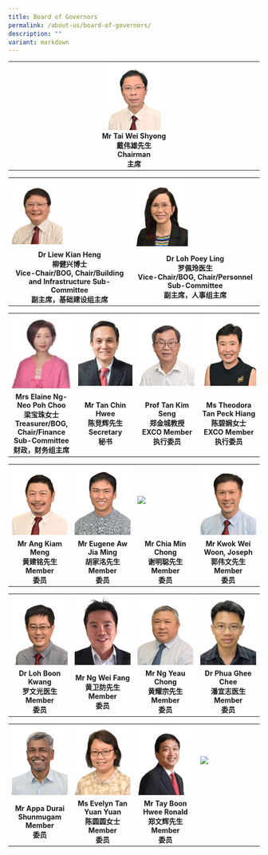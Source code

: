 ```yaml
---
title: Board of Governors
permalink: /about-us/board-of-governors/
description: ""
variant: markdown
---
```

<table style="table-layout: fixed; width: 100%;">
  <tbody>
    <tr>
      <td style="width: 22%; text-align: center;">
        <img style="width: 22%;" src="/images/About%20Us/BOG/bog_chairman.jpg">
        <br>
        <strong>Mr Tai Wei Shyong<br>戴伟雄先生<br>Chairman<br>主席</strong>
      </td>
    </tr>
  </tbody>
</table>

<table style="table-layout: fixed; width: 100%;">
  <tbody>
    <tr>
      <td style="width: 22%; margin-left: 110px;">
        <img style="width: 44%;" src="/images/About%20Us/BOG/bog_vicechair1.jpg">
      </td>
      <td style="width: 22%; margin-left: 145px;">
        <img style="width: 44%;" src="/images/About%20Us/BOG/bog_vicechair2.jpg">
      </td>
    </tr>
    <tr>
      <td align="center">
        <strong>Dr Liew Kian Heng<br>柳健兴博士<br>Vice-Chair/BOG, Chair/Building and Infrastructure Sub-Committee<br>副主席，基础建设组主席</strong>
      </td>
      <td align="center">
        <strong>Dr Loh Poey Ling<br>罗佩玲医生<br>Vice-Chair/BOG, Chair/Personnel Sub-Committee<br>副主席，人事组主席</strong>
      </td>
    </tr>
  </tbody>
</table>



<table style="table-layout: fixed; width: 100%;">
  <tbody>
    <tr>
      <td style="width: 22%; margin-right: 15px;">
        <img style="width: 100%;" src="/images/About%20Us/BOG/bog_treasurer.jpg">
      </td>
      <td style="width: 22%; margin-right: 15px;">
        <img style="width: 100%;" src="/images/About%20Us/BOG/bog_secretary.jpg">
      </td>
      <td style="width: 22%; margin-right: 15px;">
        <img style="width: 100%;" src="/images/About%20Us/BOG/bog_exco1.jpg">
      </td>
      <td style="width: 22%; margin-right: 15px;">
        <img style="width: 100%;" src="/images/About%20Us/BOG/bog_exco2.jpg">
      </td>
    </tr>
    <tr>
      <td align="center"><strong>Mrs Elaine Ng-Neo Poh Choo<br>梁宝珠女士<br>Treasurer/BOG, Chair/Finance Sub-Committee<br>财政，财务组主席</strong></td>
      <td align="center"><strong>Mr Tan Chin Hwee<br>陈竞辉先生<br>Secretary<br>秘书</strong></td>
      <td align="center"><strong>Prof Tan Kim Seng<br>郑金城教授<br>EXCO Member<br>执行委员</strong></td>
      <td align="center"><strong>Ms Theodora Tan Peck Hiang<br>陈碧娴女士<br>EXCO Member<br>执行委员</strong></td>
    </tr>
  </tbody>
</table>

<table style="table-layout: fixed; width: 100%;">
  <tbody>
    <tr>
      <td style="width: 22%; margin-right: 15px;">
        <img style="width: 100%;" src="/images/About%20Us/BOG/bog_member1.jpg">
      </td>
      <td style="width: 22%; margin-right: 15px;">
        <img style="width: 100%;" src="/images/About%20Us/BOG/bog_member9.jpg">
      </td>
      <td style="width: 22%; margin-right: 15px;">
        <img style="width: 100%;" src="/images/About%20Us/BOG/bog_member.jpg">
      </td>
      <td style="width: 22%; margin-right: 15px;">
        <img style="width: 100%;" src="/images/About%20Us/BOG/bog_member5.jpg">
      </td>
    </tr>
    <tr>
      <td align="center"><strong>Mr Ang Kiam Meng<br>黄建铭先生<br>Member<br>委员</strong></td>
      <td align="center"><strong>Mr Eugene Aw Jia Ming<br>胡家洺先生<br>Member<br>委员</strong></td>
      <td align="center"><strong>Mr Chia Min Chong<br>谢明聪先生<br>Member<br>委员</strong></td>
       <td align="center"><strong>Mr Kwok Wei Woon, Joseph<br>郭伟文先生<br>Member<br>委员</strong></td>
    </tr>
  </tbody>
</table>

<table style="table-layout: fixed; width: 100%;">
  <tbody>
    <tr>
      <td style="width: 22%; margin-right: 15px;">
        <img style="width: 100%;" src="/images/About%20Us/BOG/bog_member4.jpg">
      </td>
      <td style="width: 22%; margin-right: 15px;">
        <img style="width: 100%;" src="/images/About%20Us/BOG/bog_member6.jpg">
      </td>
      <td style="width: 22%; margin-right: 15px;">
        <img style="width: 100%;" src="/images/About%20Us/BOG/bog_member7.jpg">
      </td>
      <td style="width: 22%; margin-right: 15px;">
        <img style="width: 100%;" src="/images/About%20Us/BOG/bog_member8.jpg">
      </td>
    </tr>
    <tr>
      <td align="center"><strong>Dr Loh Boon Kwang<br>罗文光医生<br>Member<br>委员</strong></td>
      <td align="center"><strong>Mr Ng Wei Fang<br>黄卫防先生<br>Member<br>委员</strong></td>
      <td align="center"><strong>Mr Ng Yeau Chong<br>黄耀宗先生<br>Member<br>委员</strong></td>
      <td align="center"><strong>Dr Phua Ghee Chee<br>潘宜志医生<br>Member<br>委员</strong></td>
    </tr>
  </tbody>
</table>


<table style="table-layout: fixed; width: 100%;">
  <tbody>
    <tr>
      <td style="width: 22%; margin-right: 15px;">
        <img style="width: 100%;" src="/images/About%20Us/BOG/bog_member2.jpg">
      </td>
      <td style="width: 22%; margin-right: 15px;">
        <img style="width: 100%;" src="/images/About%20Us/BOG/bog_member10.jpg">
      </td>
      <td style="width: 22%; margin-right: 15px;">
        <img style="width: 100%;" src="/images/About%20Us/BOG/bog_member11.jpg">
      </td>
      <td style="width: 22%; margin-right: 15px;">
        <img style="width: 100%;" src="/images/About%20Us/BOG/bog_member.jpg">
      </td>
    </tr>
    <tr>
      <td align="center"><strong>Mr Appa Durai Shunmugam<br>Member<br>委员</strong></td>
      <td align="center"><strong>Ms Evelyn Tan Yuan Yuan<br>陈圆圆女士<br>Member<br>委员</strong></td>
      <td align="center"><strong>Mr Tay Boon Hwee Ronald<br>郑文辉先生<br>Member<br>委员</strong></td>
      <td align="center"><strong><br><br><br></strong></td>
    </tr>
  </tbody>
</table>


